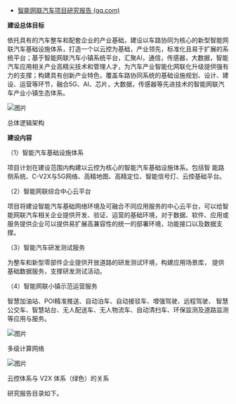 - [智能网联汽车项目研究报告 (qq.com)](https://mp.weixin.qq.com/s/2ifrueIyzLZBmOF1NjSfqQ)

**建设总体目标**

依托具有的汽车整车和配套企业的产业基础，建设以车路协同为核心的新型智能网联汽车基础设施体系，打造一个以云控为基础，产业领先，标准化且易于扩展的系统平台；基于智能网联汽车小镇系统平台，汇聚AI，通信，传感器，大数据，智能汽车应用相关产业高精尖技术和管理人才，为汽车产业智能化网联化升级提供强有力的支撑；构建具有创新产业特色，覆盖车路协同系统的基础设施规划、设计、建设、运营等环节，融合5G、AI、芯片，大数据，传感器等先进技术的智能网联汽车产业小镇生态体系。

![图片](https://mmbiz.qpic.cn/mmbiz_png/z1TmicYcaevHXWibelzFAcSBOL1kdJUQ8picvvCtXU5jY4Jp6ocFC8vjvBiaP4w1Gsuiac6bz4fp2ial7V7Eyft1k8lQ/640?wx_fmt=png&wxfrom=5&wx_lazy=1&wx_co=1)

总体逻辑架构

**建设内容**

（1）智能汽车基础设施体系

项目计划在建设范围内构建以云控为核心的智能汽车基础设施体系。包括智 能路侧系统、C-V2X与5G网络、高精地图、高精定位、智能信号灯、云控基础平台。

（2）智能网联综合中心云平台

项目将建设智能汽车基础网络环境及可融合不同应用服务的中心云平台，可以给智能网联汽车相关企业提供开发、验证、运营的基础环境，对于数据、软件、应用或服务提供企业可以提供易扩展高兼容性的统一的部署环境，功能接口以及数据支撑。

（3）智能汽车研发测试服务

为整车和新型零部件企业提供开放道路的研发测试环境，构建应用场景库， 提供基础数据服务，支撑研发测试活动。

（4）智能网联小镇示范运营服务

智慧加油站、POI精准推送、自动泊车、自动接驳车、增强驾驶、远程驾驶、 智慧公交车、智慧站台、无人配送车、无人物流车、自动清扫车、环保监测及道路监测等应用与服务。

![图片](https://mmbiz.qpic.cn/mmbiz_png/z1TmicYcaevHXWibelzFAcSBOL1kdJUQ8pXLxE193jHNOqQ2WArDRE6icqSPjS6M70RIdnEPQ6Opg43o2MmGm1nvQ/640?wx_fmt=png&wxfrom=5&wx_lazy=1&wx_co=1)

多级计算网络

![图片](https://mmbiz.qpic.cn/mmbiz_png/z1TmicYcaevHXWibelzFAcSBOL1kdJUQ8pudiaXjeWNnmiaNAMq9ia5ucvKWH4Dk8y1GvUpibcEibNB2b5S6GY2lzEf3A/640?wx_fmt=png&wxfrom=5&wx_lazy=1&wx_co=1)

 云控体系与 V2X 体系（绿色）的关系

研究报告目录如下。